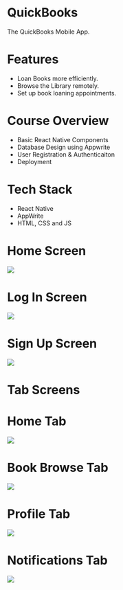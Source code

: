 # QuickBooks
The QuickBooks Mobile App.

# Features
* Loan Books more efficiently.
* Browse the Library remotely.
* Set up book loaning appointments.

# Course Overview
* Basic React Native Components
* Database Design using Appwrite
* User Registration & Authenticaiton
* Deployment

# Tech Stack
* React Native
* AppWrite
* HTML, CSS and JS

# Home Screen
<img src="assets/images/onboard.jpg">  

# Log In Screen
<img src="assets/images/login.jpg">  

# Sign Up Screen
<img src="assets/images/signup.jpg">  

# Tab Screens
# Home Tab
<img src="assets/images/home.jpg">  

# Book Browse Tab
<img src="assets/images/book.jpg"> 

# Profile Tab
<img src="assets/images/profile.jpg"> 

# Notifications Tab
<img src="assets/images/notif.jpg"> 


